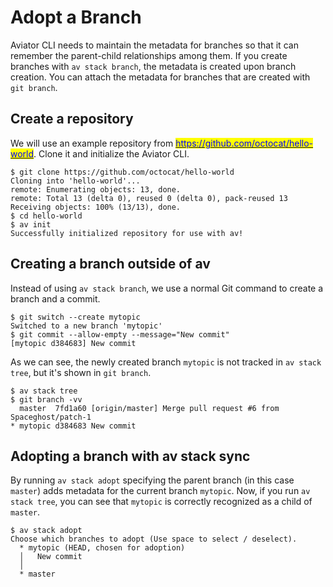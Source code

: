 # Adopt a Branch

Aviator CLI needs to maintain the metadata for branches so that it can remember the parent-child relationships among them. If you create branches with `av stack branch`, the metadata is created upon branch creation. You can attach the metadata for branches that are created with `git branch`.

## Create a repository

We will use an example repository from [<mark style="color:blue;">https://github.com/octocat/hello-world</mark>](https://github.com/octocat/hello-world). Clone it and initialize the Aviator CLI.

```
$ git clone https://github.com/octocat/hello-world
Cloning into 'hello-world'...
remote: Enumerating objects: 13, done.
remote: Total 13 (delta 0), reused 0 (delta 0), pack-reused 13
Receiving objects: 100% (13/13), done.
$ cd hello-world
$ av init
Successfully initialized repository for use with av!
```

## Creating a branch outside of av

Instead of using `av stack branch`, we use a normal Git command to create a branch and a commit.

```
$ git switch --create mytopic
Switched to a new branch 'mytopic'
$ git commit --allow-empty --message="New commit"
[mytopic d384683] New commit
```

As we can see, the newly created branch `mytopic` is not tracked in `av stack tree`, but it's shown in `git branch`.

```
$ av stack tree
$ git branch -vv
  master  7fd1a60 [origin/master] Merge pull request #6 from Spaceghost/patch-1
* mytopic d384683 New commit
```

## Adopting a branch with av stack sync

By running `av stack adopt` specifying the parent branch (in this case `master`) adds metadata for the current branch `mytopic`. Now, if you run `av stack tree`, you can see that `mytopic` is correctly recognized as a child of `master`.

```
$ av stack adopt
Choose which branches to adopt (Use space to select / deselect).
  * mytopic (HEAD, chosen for adoption)
  │   New commit
  │
  * master
```
